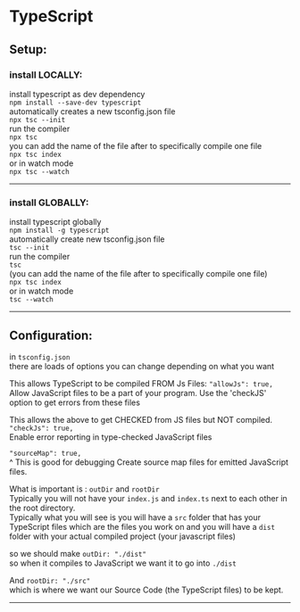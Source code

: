 # TypeScript

## Setup:

### install LOCALLY:

install typescript as dev dependency  
`npm install --save-dev typescript`  
automatically creates a new tsconfig.json file  
`npx tsc --init`  
run the compiler  
`npx tsc`  
you can add the name of the file after to specifically compile one file  
`npx tsc index`  
or in watch mode  
`npx tsc --watch`  

---
### install GLOBALLY:  

install typescript globally  
`npm install -g typescript`  
automatically create new tsconfig.json file  
`tsc --init`  
run the compiler  
`tsc`  
(you can add the name of the file after to specifically compile one file)  
`npx tsc index`  
or in watch mode  
`tsc --watch`  

---

## Configuration:

in `tsconfig.json`  
there are loads of options you can change depending on what you want  

This allows TypeScript to be compiled FROM Js Files:
`"allowJs": true,`  
Allow JavaScript files to be a part of your program. Use the 'checkJS' option to get errors from these files  

This allows the above to get CHECKED from JS files but NOT compiled.
`"checkJs": true,`  
Enable error reporting in type-checked JavaScript files  

`"sourceMap": true,`  
^ This is good for debugging
Create source map files for emitted JavaScript files.


What is important is :
`outDir`
and
`rootDir`  
Typically you will not have your `index.js` and `index.ts` next to each other in the root directory.  
Typically what you will see is you will have a `src` folder that has your TypeScript files which are the files you work on and you will have a `dist` folder with your actual compiled project (your javascript files)

so we should make `outDir: "./dist"`  
so when it compiles to JavaScript we want it to go into `./dist`

And `rootDir: "./src"`  
which is where we want our Source Code (the TypeScript files) to be kept.

---